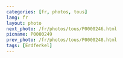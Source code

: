 ```yaml
---
categories: [fr, photos, tous]
lang: fr
layout: photo
next_photo: /fr/photos/tous/P0000246.html
picname: P0000249
prev_photo: /fr/photos/tous/P0000248.html
tags: [Erdferkel]
---
```

